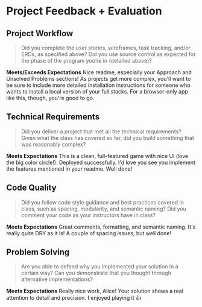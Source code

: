 # Project Feedback + Evaluation

## Project Workflow

>Did you complete the user stories, wireframes, task tracking, and/or ERDs, as specified above? Did you use source control as expected for the phase of the program you’re in (detailed above)?

**Meets/Exceeds Expectations** Nice readme, especially your Approach and Unsolved Problems sections! As projects get more complex, you'll want to be sure to include more detailed installation instructions for someone who wants to install a local version of your full stacks. For a browser-only app like this, though, you're good to go.

## Technical Requirements

>Did you deliver a project that met all the technical requirements? Given what the class has covered so far, did you build something that was reasonably complex?

**Meets Expectations** This is a clean, full-featured game with nice UI (love the big color circle!). Deployed successfully. I'd love you see you implement the features mentioned in your readme. Well done!

## Code Quality

>Did you follow code style guidance and best practices covered in class, such as spacing, modularity, and semantic naming? Did you comment your code as your instructors have in class?

**Meets Expectations** Great comments, formatting, and semantic naming. It's really quite DRY as it is! A couple of spacing issues, but well done!


## Problem Solving

>Are you able to defend why you implemented your solution in a certain way? Can you demonstrate that you thought through alternative implementations?

**Meets Expectations** Really nice work, Alice! Your solution shows a real attention to detail and precision. I enjoyed playing it :+1:
